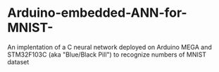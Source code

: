 # Arduino-embedded-ANN-for-MNIST-
An implentation of a C neural network deployed on Arduino MEGA and STM32F103C (aka "Blue/Black Pill") to recognize numbers of MNIST dataset
